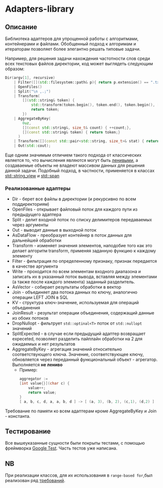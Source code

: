 # Adapters-library
## Описание

Библиотека адаптеров для упрощенной работы с алгоритмами, контейнерами и файлами. 
Обобщенный подход к алгоримам и итераторам позволяет более элегантно решать типовые задачи.

Например, для решения задачи нахождения частотности слов среди всех текстовых файлов директории, код может выглядеть следующим образом:

```cpp
Dir(argv[1], recursive) 
    | Filter([](std::filesystem::path& p){ return p.extension() == ".txt"; })
    | OpenFiles()
    | Split("\n ,.;")
    | Transform(
        [](std::string& token) { 
            std::transform(token.begin(), token.end(), token.begin(), [](char c){return std::tolower(c);});
            return token;
        })
    | AggregateByKey(
        0uz, 
        [](const std::string&, size_t& count) { ++count;},
        [](const std::string& token) { return token;}
      )
    | Transform([](const std::pair<std::string, size_t>& stat) { return std::format("{} - {}", stat.first, stat.second);})
    | Out(std::cout);
```


Еще одним значимым отличием такого подхода от классических является то, что вычисления являются могут быть [ленивыми](https://ru.wikipedia.org/wiki/%D0%9B%D0%B5%D0%BD%D0%B8%D0%B2%D1%8B%D0%B5_%D0%B2%D1%8B%D1%87%D0%B8%D1%81%D0%BB%D0%B5%D0%BD%D0%B8%D1%8F), а создаваемые объекты не владеют массивом данных для решения данной задачи. Подобный подход, в частности, применяется в классах [std::string_view](https://en.cppreference.com/w/cpp/string/basic_string_view) и [std::span](https://en.cppreference.com/w/cpp/container/span)


### Реализованные адаптеры

* Dir       - берет все файлы в директории (и рекурсивно по всем поддиректориям)
* OpenFiles - открывает файловый поток для каждого пути из предыдущего адаптера
* Split      - делит входной поток по списку делимитеров передаваемых через аргументы
* Out       - выводит данные в выходной поток
* AsDataFlow - преобразует контейнер в поток данных для дальнейшей обработки
* Transform - изменяет значения элементов, наподобие того как это делает алгоритм transform, применяя заданную функцию к каждому элементу
* Filter    - фильтрация по определенному признаку, признак передается в качестве аргумента
* Write     - проходится по всем элементам входного диапазона и записать их в указанный поток вывода, вставляя между элементами (а также после каждого элемента) заданный разделитель.
* AsVector  - собирает результаты обработки в вектор
* Join      - объединяет два потока данных по ключу, аналогично операции LEFT JOIN в SQL
* KV        - структура ключ-значение, используемая для операций объединения
* JoinResult - результат операции объединения, содержащий данные из обоих потоков
* DropNullopt - фильтрует `std::optinal<T>` поток от `std::nullopt` значений
* SplitExpected - в случае если предыдущий адаптер возвращает expeceted, позволяет разделить пайплайн обработки на 2 для ожидаемых и нет результатов
* AggregateByKey - агрегация значений относительно соответствующего ключа. Значение, соответствующее ключу, обновляется через переданный функциональный объект - агрегатор. Выполняется **не лениво** 
    * Пример:
        ```cpp
        aggregator := 
        [int value{}](char c) { 
            value++; 
            return value; 
        }
        [ a, b, c, d, a, a, b, d ] -> [ (a, 3), (b, 2), (c,1), (d,2) ]
        ```

Требование по памяти ко всем адаптерам кроме AggregateByKey и Join - константа.

## Тестирование

Все вышеуказанные сущности были покрыты тестами, с помощью фреймворка [Google Test](http://google.github.io/googletest). Часть тестов уже написана.

## NB

При реализации классов, для их использования в `range-based for`,был реализован ряд [требований](https://en.cppreference.com/w/cpp/language/range-for).
